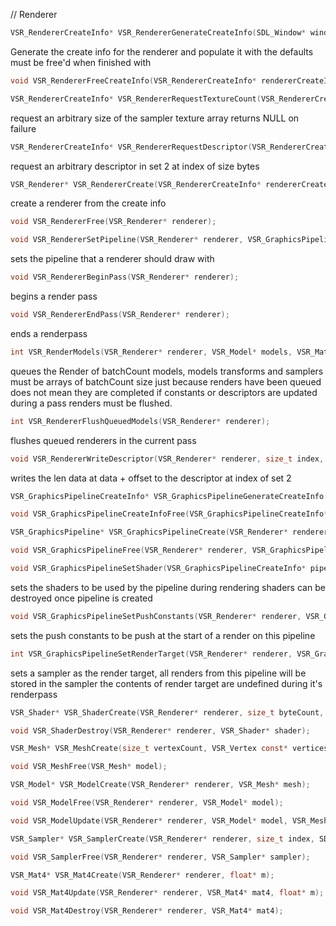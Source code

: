 // Renderer
```c
VSR_RendererCreateInfo* VSR_RendererGenerateCreateInfo(SDL_Window* window);
```
Generate the create info for the renderer and populate it with the defaults
must be free'd when finished with
```c
void VSR_RendererFreeCreateInfo(VSR_RendererCreateInfo* rendererCreateInfo);
```

```c
VSR_RendererCreateInfo* VSR_RendererRequestTextureCount(VSR_RendererCreateInfo* createInfo, size_t count);
```
request an arbitrary size of the sampler texture array
returns NULL on failure
```c
VSR_RendererCreateInfo* VSR_RendererRequestDescriptor(VSR_RendererCreateInfo* createInfo, size_t index, size_t size);
```
request an arbitrary descriptor in set 2 at index of size bytes

```c
VSR_Renderer* VSR_RendererCreate(VSR_RendererCreateInfo* rendererCreateInfo);
```
create a renderer from the create info
```c
void VSR_RendererFree(VSR_Renderer* renderer);
```

```c
void VSR_RendererSetPipeline(VSR_Renderer* renderer, VSR_GraphicsPipeline* pipeline);
```
sets the pipeline that a renderer should draw with

```c
void VSR_RendererBeginPass(VSR_Renderer* renderer);
```
begins a render pass
```c
void VSR_RendererEndPass(VSR_Renderer* renderer);
```
ends a renderpass
```c
int VSR_RenderModels(VSR_Renderer* renderer, VSR_Model* models, VSR_Mat4** transforms, VSR_Sampler** samplers, size_t batchCount);
```
queues the Render of batchCount models, 
models transforms and samplers must be arrays of batchCount size
just because renders have been queued does not mean they are completed
if constants or descriptors are updated during a pass renders must be flushed.
```c
int VSR_RendererFlushQueuedModels(VSR_Renderer* renderer);
```
flushes queued renderers in the current pass

```c
void VSR_RendererWriteDescriptor(VSR_Renderer* renderer, size_t index, size_t offset, void* data, size_t len);
```
writes the len data at data + offset to the descriptor at index of set 2

```c
VSR_GraphicsPipelineCreateInfo* VSR_GraphicsPipelineGenerateCreateInfo(VSR_Renderer* renderer);
```

```c
void VSR_GraphicsPipelineCreateInfoFree(VSR_GraphicsPipelineCreateInfo* createInfo);
```

```c
VSR_GraphicsPipeline* VSR_GraphicsPipelineCreate(VSR_Renderer* renderer, VSR_GraphicsPipelineCreateInfo* createInfo);
```

```c
void VSR_GraphicsPipelineFree(VSR_Renderer* renderer, VSR_GraphicsPipeline* pipeline);
```

```c
void VSR_GraphicsPipelineSetShader(VSR_GraphicsPipelineCreateInfo* pipeline, VSR_ShaderStage stage, VSR_Shader* shader);
```
sets the shaders to be used by the pipeline during rendering
shaders can be destroyed once pipeline is created

```c
void VSR_GraphicsPipelineSetPushConstants(VSR_Renderer* renderer, VSR_GraphicsPipeline* pipeline, VSR_PushConstants const* pushConstants);
```
sets the push constants to be push at the start of a render on this pipeline

```c
int VSR_GraphicsPipelineSetRenderTarget(VSR_Renderer* renderer, VSR_GraphicsPipelineCreateInfo * pipeline, VSR_Sampler* sampler);
```
sets a sampler as the render target, 
all renders from this pipeline will be stored in the sampler
the contents of render target are undefined during it's renderpass 

```c
VSR_Shader* VSR_ShaderCreate(VSR_Renderer* renderer, size_t byteCount, const uint8_t* bytes);
```

```c
void VSR_ShaderDestroy(VSR_Renderer* renderer, VSR_Shader* shader);
```

```c
VSR_Mesh* VSR_MeshCreate(size_t vertexCount, VSR_Vertex const* vertices, VSR_Vertex const* normals, VSR_UV const* UVs, size_t indexCount, VSR_Index const* indices);
```

```c
void VSR_MeshFree(VSR_Mesh* model);
```

```c
VSR_Model* VSR_ModelCreate(VSR_Renderer* renderer, VSR_Mesh* mesh);
```

```c
void VSR_ModelFree(VSR_Renderer* renderer, VSR_Model* model);
```

```c
void VSR_ModelUpdate(VSR_Renderer* renderer, VSR_Model* model, VSR_Mesh* mesh);
```

```c
VSR_Sampler* VSR_SamplerCreate(VSR_Renderer* renderer, size_t index, SDL_Surface* sur, VSR_SamplerFlags flags);
```

```c
void VSR_SamplerFree(VSR_Renderer* renderer, VSR_Sampler* sampler);
```

```c
VSR_Mat4* VSR_Mat4Create(VSR_Renderer* renderer, float* m);
```

```c
void VSR_Mat4Update(VSR_Renderer* renderer, VSR_Mat4* mat4, float* m);
```

```c
void VSR_Mat4Destroy(VSR_Renderer* renderer, VSR_Mat4* mat4);
```